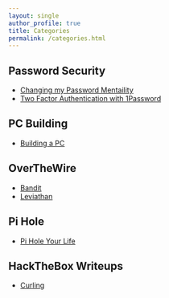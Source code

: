 ```yaml
---
layout: single
author_profile: true
title: Categories
permalink: /categories.html
---
```


<h2>Password Security</h2>
<ul>
<li><a href="https://adunns.github.io/Changing-My-Password-Mentality/">Changing my Password Mentaility</a></li>
<li><a href="https://adunns.github.io/Two-Factor-Authentication-with-1Password/">Two Factor Authentication with 1Password</a></li>
</ul>

<h2>PC Building</h2>
<ul>
<li><a href="https://adunns.github.io/PC-Build/">Building a PC</a></li>
</ul>

<h2>OverTheWire</h2>
<ul>
<li><a href="https://adunns.github.io/Overthewire-Bandit/">Bandit</a></li>
<li><a href="https://adunns.github.io/OverTheWire-Leviathan/">Leviathan</a></li>
</ul>

<h2>Pi Hole</h2>
<ul>
<li><a href="https://adunns.github.io/Pi-Hole/">Pi Hole Your Life</a></li>
</ul>

<h2>HackTheBox Writeups</h2>
<ul>
<li><a href="https://adunns.github.io/HTB-Curling/">Curling</a></li>
</ul>

